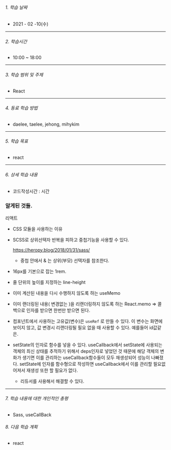 

###### 1. 학습 날짜

- 2021 - 02 -10(수)

---

###### 2. 학습시간

- 10:00 ~ 18:00

---

###### 3. 학습 범위 및 주제

- React

---

###### 4. 동료 학습 방법 

- daelee, taelee, jehong, mihykim

---

###### 5. 학습 목표 

- react

---

###### 6. 상세 학습 내용

- 코드작성시간 :  시간

### 알게된 것들.

리액트

- CSS 모듈을 사용하는 이유

- SCSS로 상위선택자 반복을 피하고 중첩기능을 사용할 수 있다. 

  

  https://heropy.blog/2018/01/31/sass/

  - 중첩 안에서 & 는 상위(부모) 선택자를 참조한다.

- 16px를 기본으로 잡는 1rem.

- 줄 단위의 높이를 지정하는 line-height

- 이미 계산된 내용을 다시 수행하지 않도록 하는 useMemo

- 이미 랜더링된 내용( 변경없는 )을 리랜더링하지 않도록 하는 React.memo ⇒ 콜백으로 인자를 받으면 한번만 받으면 된다.

- 컴포넌트에서 사용하는 고유값(변수)은 `useRef` 로 만들 수 있다. 이 변수는 화면에 보이지 않고, 값 변경시 리랜더링될 필요 없을 때 사용할 수 있다. 예를들어 id값같은.

- setState의 인자로 함수를 넣을 수 있다. useCallback에서 setState에 사용되는 객체의 최신 상태를 추적하기 위해서 deps인자로 넣었던 것 때문에 해당 객체의 변화가 생기면 이를 관리하는 useCallback함수들이 모두 재생성되어 성능이 나빠졌다. setState에 인자를 함수형으로 작성하면 useCallback에서 이를 관리할 필요없어져서 재생성 또한 할 필요가 없다.

  - 리듀서를 사용해서 해결할 수 있다.

---

###### 7. 학습 내용에 대한 개인적인 총평

- Sass, useCallBack

###### 8. 다음 학습 계획

- react